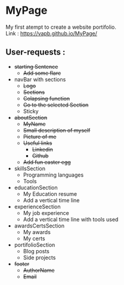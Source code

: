 # MyPage

My first atempt to create a website portifolio.<br>
Link : https://vapb.github.io/MyPage/

## User-requests :
* ~~starting Sentence~~
    * ~~Add some flare~~
* navBar with sections
    * ~~Logo~~
    * ~~Sections~~ 
    * ~~Colapsing function~~
    * ~~Go to the selected Section~~
    * Sticky
* ~~aboutSection~~
    * ~~MyName~~
    * ~~Small description of myself~~
    * ~~Picture of me~~
    * ~~Useful links~~
        * ~~Linkedin~~
        * ~~Github~~
    * ~~Add fun easter egg~~
* skillsSection
    * Programming languages
    * Tools
* educationSection
    * My Education resume
    * Add a vertical time line
* experienceSection
    * My job experience
    * Add a vertical time line with tools used
* awardsCertsSection
    * My awards
    * My certs
* portifolioSection
    * Blog posts
    * Side projects
* ~~footer~~
    * ~~AuthorName~~
    * ~~Email~~
